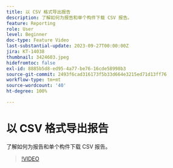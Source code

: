 ```yaml
---
title: 以 CSV 格式导出报告
description: 了解如何为报告和单个构件下载 CSV 报告。
feature: Reporting
role: User
level: Beginner
doc-type: Feature Video
last-substantial-update: 2023-09-27T00:00:00Z
jira: KT-14038
thumbnail: 3424603.jpeg
hidefromtoc: false
exl-id: 8885b5d8-ed95-4a77-be76-16cde58998b3
source-git-commit: 2493f6cad316173f5b33d664e3215ed71d13ff76
workflow-type: tm+mt
source-wordcount: '40'
ht-degree: 100%

---
```


# 以 CSV 格式导出报告

了解如何为报告和单个构件下载 CSV 报告。

>[!VIDEO](https://video.tv.adobe.com/v/3439624/?learn=on&captions=chi_hans)
